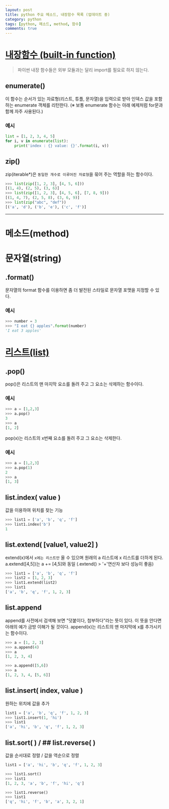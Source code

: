 ```yaml
---
layout: post
title: python 주요 메소드, 내장함수 목록 (업데이트 중)
category: python
tags: [python, 메소드, method, 함수]
comments: true
---
```

<!----------------- 탬플릿
## forEach
### 설명

### 문법
```python

```
### 예시
```python

```
------------------->
# [내장함수 (built-in function)](https://wikidocs.net/32)
> 파이썬 내장 함수들은 외부 모듈과는 달리 import를 필요로 하지 않는다.

## enumerate()
이 함수는 순서가 있는 자료형(리스트, 튜플, 문자열)을 입력으로 받아 인덱스 값을 포함하는 enumerate 객체를 리턴한다.
(※ 보통 enumerate 함수는 아래 예제처럼 for문과 함께 자주 사용된다.)

### 예시
```python
list = [1, 2, 3, 4, 5]
for i, v in enumerate(list):
    print('index : {} value: {}'.format(i, v))
```

## zip()
zip(iterable*)은 `동일한 개수로 이루어진 자료형`을 묶어 주는 역할을 하는 함수이다.

```python
>>> list(zip([1, 2, 3], [4, 5, 6]))
[(1, 4), (2, 5), (3, 6)]
>>> list(zip([1, 2, 3], [4, 5, 6], [7, 8, 9]))
[(1, 4, 7), (2, 5, 8), (3, 6, 9)]
>>> list(zip("abc", "def"))
[('a', 'd'), ('b', 'e'), ('c', 'f')]
```
--------

# 메소드(method)

# 문자열(string)

## .format()
문자열의 format 함수를 이용하면 좀 더 발전된 스타일로 문자열 포맷을 지정할 수 있다.

### 예시
```python
>>> number = 3
>>> "I eat {} apples".format(number)
'I eat 3 apples'
```

# [리스트(list)](https://wikidocs.net/14)

## .pop()
pop()은 리스트의 맨 마지막 요소를 돌려 주고 그 요소는 삭제하는 함수이다.

### 예시
```python
>>> a = [1,2,3]
>>> a.pop()
3
>>> a
[1, 2]
```

pop(x)는 리스트의 x번째 요소를 돌려 주고 그 요소는 삭제한다.

### 예시
```python
>>> a = [1,2,3]
>>> a.pop(1)
2
>>> a
[1, 3]
```

## list.index( value )
값을 이용하여 위치를 찾는 기능
```python
>>> list1 = ['a', 'b', 'q', 'f']
>>> list1.index('b')
1
```

## list.extend( [value1, value2] )
extend(x)에서 `x에는 리스트만` 올 수 있으며 원래의 a 리스트에 x 리스트를 더하게 된다.
a.extend([4,5])는 a += [4,5]와 동일 (.extend() > '+'연산자 보다 성능이 좋음)
```python
>>> list1 = ['a', 'b', 'q', 'f']
>>> list2 = [1, 2, 3]
>>> list1.extend(list2)
>>> list1
['a', 'b', 'q', 'f', 1, 2, 3]
```

## list.append
append를 사전에서 검색해 보면 "덧붙이다, 첨부하다"라는 뜻이 있다. 이 뜻을 안다면 아래의 예가 금방 이해가 될 것이다. append(x)는 리스트의 맨 마지막에 x를 추가시키는 함수이다.
```python
>>> a = [1, 2, 3]
>>> a.append(4)
>>> a
[1, 2, 3, 4]

>>> a.append([5,6])
>>> a
[1, 2, 3, 4, [5, 6]]
```

## list.insert( index, value )
원하는 위치에 값을 추가
```python
list1 = ['a', 'b', 'q', 'f', 1, 2, 3]
>>> list1.insert(1, 'hi')
>>> list1
['a', 'hi', 'b', 'q', 'f', 1, 2, 3]
```

## list.sort( ) / ## list.reverse( )
값을 순서대로 정렬 / 값을 역순으로 정렬
```python
list1 = ['a', 'hi', 'b', 'q', 'f', 1, 2, 3]

>>> list1.sort()
>>> list1
[1, 2, 3, 'a', 'b', 'f', 'hi', 'q']

>>> list1.reverse()
>>> list1
['q', 'hi', 'f', 'b', 'a', 3, 2, 1]
```
